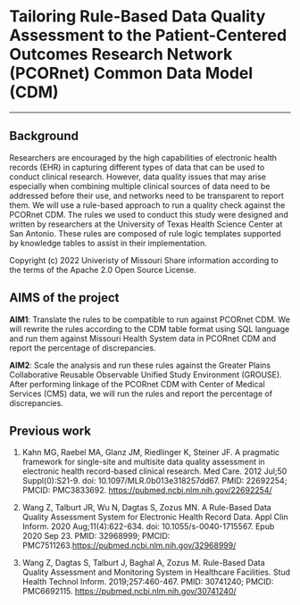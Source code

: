 # Tailoring Rule-Based Data Quality Assessment to the Patient-Centered Outcomes Research Network (PCORnet) Common Data Model (CDM) 
---
## Background
Researchers are encouraged by the high capabilities of electronic health records (EHR) in capturing different types of data that can be used to conduct clinical research. However, data quality issues that may arise especially when combining multiple clinical sources of data need to be addressed before their use, and networks need to be transparent to report them. We will use a rule-based approach to run a quality check against the PCORnet CDM. The rules we used to conduct this study were designed and written by researchers at the University of Texas Health Science Center at San Antonio. These rules are composed of rule logic templates supported by knowledge tables to assist in their implementation.

Copyright (c) 2022 Univeristy of Missouri 
Share information according to the terms of the Apache 2.0 Open Source License.

## AIMS of the project 
**AIM1**: Translate the rules to be compatible to run against PCORnet CDM. We will rewrite the rules according to the CDM table format using SQL language and run them against Missouri Health System data in PCORnet CDM and report the percentage of discrepancies.

**AIM2**:  Scale the analysis and run these rules against the Greater Plains Collaborative Reusable Observable Unified Study Environment (GROUSE). After performing linkage of the PCORnet CDM  with Center of Medical Services (CMS) data, we will run the rules and report the percentage of discrepancies.

## Previous work
1) Kahn MG, Raebel MA, Glanz JM, Riedlinger K, Steiner JF. A pragmatic framework for single-site and multisite data quality assessment in electronic health record-based clinical research. Med Care. 2012 Jul;50 Suppl(0):S21-9. doi: 10.1097/MLR.0b013e318257dd67. PMID: 22692254; PMCID: PMC3833692.
<https://pubmed.ncbi.nlm.nih.gov/22692254/>

2) Wang Z, Talburt JR, Wu N, Dagtas S, Zozus MN. A Rule-Based Data Quality Assessment System for Electronic Health Record Data. Appl Clin Inform. 2020 Aug;11(4):622-634. doi: 10.1055/s-0040-1715567. Epub 2020 Sep 23. PMID: 32968999; PMCID: PMC7511263.<https://pubmed.ncbi.nlm.nih.gov/32968999/>

3) Wang Z, Dagtas S, Talburt J, Baghal A, Zozus M. Rule-Based Data Quality Assessment and Monitoring System in Healthcare Facilities. Stud Health Technol Inform. 2019;257:460-467. PMID: 30741240; PMCID: PMC6692115.
<https://pubmed.ncbi.nlm.nih.gov/30741240/>
